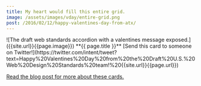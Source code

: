 ```yaml
---
title: My heart would fill this entire grid.
image: /assets/images/vday/entire-grid.png
post: /2016/02/12/happy-valentines-day-from-atx/
---
```

<meta name="twitter:card" content="photo" />
<meta name="twitter:title" content="{{ page.title }}" />
<meta name="twitter:image" content="{{site.url}}{{page.image}}" />
<meta name="twitter:url" content="{{ page.post }}" />
![The draft web standards accordion with a valentines message exposed.]({{site.url}}{{page.image}})
**{{ page.title }}** [Send this card to someone on Twitter!](https://twitter.com/intent/tweet?text=Happy%20Valentines%20Day%20from%20the%20Draft%20U.S.%20Web%20Design%20Standards%20team!%20{{site.url}}{{page.url}})

[Read the blog post for more about these cards.]({{site.url}}{{page.post}})
